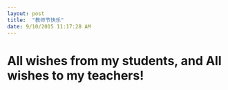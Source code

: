 ```yaml
---
layout: post
title:  "教师节快乐"
date: 9/10/2015 11:17:28 AM 
---
```


# All wishes from my students, and All wishes to my teachers!

